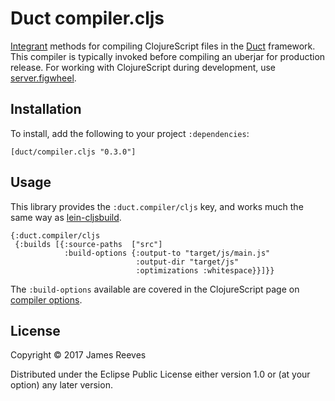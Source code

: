 # Duct compiler.cljs

[Integrant][] methods for compiling ClojureScript files in the
[Duct][] framework. This compiler is typically invoked before
compiling an uberjar for production release. For working with
ClojureScript during development, use [server.figwheel][].

[integrant]:       https://github.com/weavejester/integrant
[duct]:            https://github.com/duct-framework/duct
[server.figwheel]: https://github.com/duct-framework/server.figwheel

## Installation

To install, add the following to your project `:dependencies`:

    [duct/compiler.cljs "0.3.0"]

## Usage

This library provides the `:duct.compiler/cljs` key, and works much
the same way as [lein-cljsbuild][].

```edn
{:duct.compiler/cljs
 {:builds [{:source-paths  ["src"]
            :build-options {:output-to "target/js/main.js"
                            :output-dir "target/js"
                            :optimizations :whitespace}}]}}
```

The `:build-options` available are covered in the ClojureScript
page on [compiler options][].

[lein-cljsbuild]:   https://github.com/emezeske/lein-cljsbuild
[compiler options]: https://clojurescript.org/reference/compiler-options

## License

Copyright © 2017 James Reeves

Distributed under the Eclipse Public License either version 1.0 or (at
your option) any later version.
